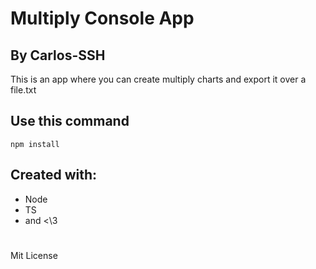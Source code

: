 # Multiply Console App
## By Carlos-SSH

This is an app where you can create multiply charts and export it over a file.txt


## Use this command
``` 
npm install
````

## Created with:
- Node
- TS
- and <\3

#

Mit License
